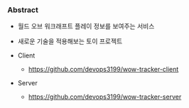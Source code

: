 ### Abstract

- 월드 오브 워크래프트 플레이 정보를 보여주는 서비스
- 새로운 기술을 적용해보는 토이 프로젝트

- Client
  - https://github.com/devops3199/wow-tracker-client
- Server
  - https://github.com/devops3199/wow-tracker-server
